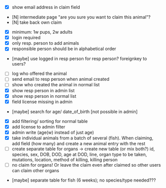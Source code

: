- [X] show email address in claim field
- [N] intermediate page "are you sure you want to claim this animal"?
- [N] take back own claim
- [X] minimum: 1w pups, 2w adults
- [X] login required
- [X] only resp. person to add animals
- [X] responsible person should be in alphabetical order
- [maybe] use logged in resp person for resp person? foreignkey to users?
- [  ] log who offered the animal
- [  ] send email to resp person when animal created
- [  ] show who created the animal in normal list
- [X] show resp person in admin list
- [X] show resp person in normal list
- [X] field license missing in admin
- [maybe] search for age/ date_of_birth [not possible in admin]
- [X] add filtering/ sorting for normal table
- [X] add license to admin filter
- [X] admin write (age(w) instead of just age)
- [X] take individual animals from a batch of several (fish). When claiming, add field (how many) and create a new animal entry with the rest
- [  ] create separate table for organs -> create new table (or mix both?) id, species, sex, DOB, DOD, age at DOD, line, organ type to be taken, mutations, location, method of killing, killing person
- [  ] no claim for organs! Or leave the claim even after claimed so other users can claim other organs
- [maybe] separate table for fish (6 weeks); no species/type needed???
